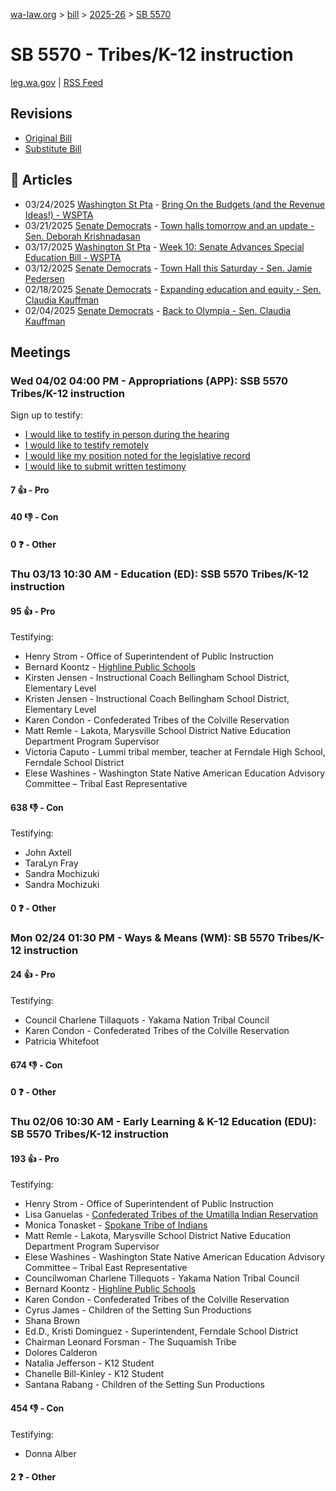 [wa-law.org](/) > [bill](/bill/) > [2025-26](/bill/2025-26/) > [SB 5570](/bill/2025-26/sb/5570/)

# SB 5570 - Tribes/K-12 instruction
[leg.wa.gov](https://app.leg.wa.gov/billsummary?BillNumber=5570&Year=2025&Initiative=false) | [RSS Feed](./rss.xml)

## Revisions
* [Original Bill](1/)
* [Substitute Bill](S/)

## 📰 Articles
* 03/24/2025 [Washington St Pta](/org/washington_st_pta/) - [Bring On the Budgets (and the Revenue Ideas!) - WSPTA](https://www.wastatepta.org/bring-on-the-budgets-and-the-revenue-ideas/#:~:text=SSB%205570)
* 03/21/2025 [Senate Democrats](/org/senate_democrats/) - [Town halls tomorrow and an update - Sen. Deborah Krishnadasan](https://senatedemocrats.wa.gov/Krishnadasan/2025/03/21/town-halls-tomorrow-and-an-update/#:~:text=5570)
* 03/17/2025 [Washington St Pta](/org/washington_st_pta/) - [Week 10: Senate Advances Special Education Bill - WSPTA](https://www.wastatepta.org/senate-advances-special-education-bill/#:~:text=SSB%205570)
* 03/12/2025 [Senate Democrats](/org/senate_democrats/) - [Town Hall this Saturday - Sen. Jamie Pedersen](https://senatedemocrats.wa.gov/pedersen/2025/03/12/town-hall-this-saturday/#:~:text=SB%205570)
* 02/18/2025 [Senate Democrats](/org/senate_democrats/) - [Expanding education and equity - Sen. Claudia Kauffman](https://senatedemocrats.wa.gov/kauffman/2025/02/18/expanding-education-and-equity/#:~:text=Senate%20Bill%205570)
* 02/04/2025 [Senate Democrats](/org/senate_democrats/) - [Back to Olympia - Sen. Claudia Kauffman](https://senatedemocrats.wa.gov/kauffman/2025/02/04/back-to-olympia/#:~:text=SB%205570)

## Meetings
### Wed 04/02 04:00 PM - Appropriations (APP): SSB 5570 Tribes/K-12 instruction
Sign up to testify:
* [I would like to testify in person during the hearing](https://app.leg.wa.gov/csi/Testifier/Add?chamber=House&mId=33246&aId=166597&caId=26797&tId=1)
* [I would like to testify remotely](https://app.leg.wa.gov/csi/Testifier/Add?chamber=House&mId=33246&aId=166597&caId=26797&tId=2)
* [I would like my position noted for the legislative record](https://app.leg.wa.gov/csi/Testifier/Add?chamber=House&mId=33246&aId=166597&caId=26797&tId=3)
* [I would like to submit written testimony](https://app.leg.wa.gov/csi/Testifier/Add?chamber=House&mId=33246&aId=166597&caId=26797&tId=4)

#### 7 👍 - Pro

#### 40 👎 - Con

#### 0 ❓ - Other

### Thu 03/13 10:30 AM - Education (ED): SSB 5570 Tribes/K-12 instruction
#### 95 👍 - Pro
Testifying:
* Henry Strom - Office of Superintendent of Public Instruction
* Bernard Koontz - [Highline Public Schools](/org/highline_public_schools/)
* Kirsten Jensen - Instructional Coach Bellingham School District, Elementary Level
* Kristen Jensen - Instructional Coach Bellingham School District, Elementary Level
* Karen Condon - Confederated Tribes of the Colville Reservation
* Matt Remle - Lakota, Marysville School District Native Education Department Program Supervisor
* Victoria Caputo - Lummi tribal member, teacher at Ferndale High School, Ferndale School District
* Elese Washines - Washington State Native American Education Advisory Committee – Tribal East Representative

#### 638 👎 - Con
Testifying:
* John Axtell
* TaraLyn Fray
* Sandra Mochizuki
* Sandra Mochizuki

#### 0 ❓ - Other

### Mon 02/24 01:30 PM - Ways & Means (WM): SB 5570 Tribes/K-12 instruction
#### 24 👍 - Pro
Testifying:
* Council Charlene Tillaquots - Yakama Nation Tribal Council
* Karen Condon - Confederated Tribes of the Colville Reservation
* Patricia Whitefoot

#### 674 👎 - Con

#### 0 ❓ - Other

### Thu 02/06 10:30 AM - Early Learning & K-12 Education (EDU): SB 5570 Tribes/K-12 instruction
#### 193 👍 - Pro
Testifying:
* Henry Strom - Office of Superintendent of Public Instruction
* Lisa Ganuelas - [Confederated Tribes of the Umatilla Indian Reservation](/org/confederated_tribes_of_the_umatilla_indian_reservation/)
* Monica Tonasket - [Spokane Tribe of Indians](/org/spokane_tribe_of_indians/)
* Matt Remle - Lakota, Marysville School District Native Education Department Program Supervisor
* Elese Washines - Washington State Native American Education Advisory Committee – Tribal East Representative
* Councilwoman Charlene Tillequots - Yakama Nation Tribal Council
* Bernard Koontz - [Highline Public Schools](/org/highline_public_schools/)
* Karen Condon - Confederated Tribes of the Colville Reservation
* Cyrus James - Children of the Setting Sun Productions
* Shana Brown
* Ed.D., Kristi Dominguez - Superintendent, Ferndale School District
* Chairman Leonard Forsman - The Suquamish Tribe
* Dolores Calderon
* Natalia Jefferson - K12 Student
* Chanelle Bill-Kinley - K12 Student
* Santana Rabang - Children of the Setting Sun Productions

#### 454 👎 - Con
Testifying:
* Donna Alber

#### 2 ❓ - Other
